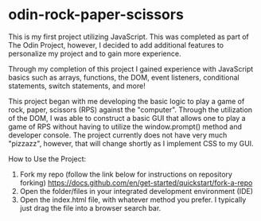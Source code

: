 # odin-rock-paper-scissors

This is my first project utilizing JavaScript.  This was completed as part of The Odin Project, however, I decided to add additional features to personalize my project and to gain more experience.

Through my completion of this project I gained experience with JavaScript basics such as arrays, functions, the DOM, event listeners, conditional statements, switch statements, and more!

This project began with me developing the basic logic to play a game of rock, paper, scissors (RPS) against the "computer".  Through the utilization of the DOM, I was able to construct a basic GUI that allows one to play a game of RPS without having to utilize the window.prompt() method and developer console.  The project currently does not have very much "pizzazz", however, that will change shortly as I implement CSS to my GUI.

How to Use the Project:
1. Fork my repo (follow the link below for instructions on repository forking)
    https://docs.github.com/en/get-started/quickstart/fork-a-repo
2. Open the folder/files in your integrated development environment (IDE)
3. Open the index.html file, with whatever method you prefer.  I typically just drag the file into a browser search bar.